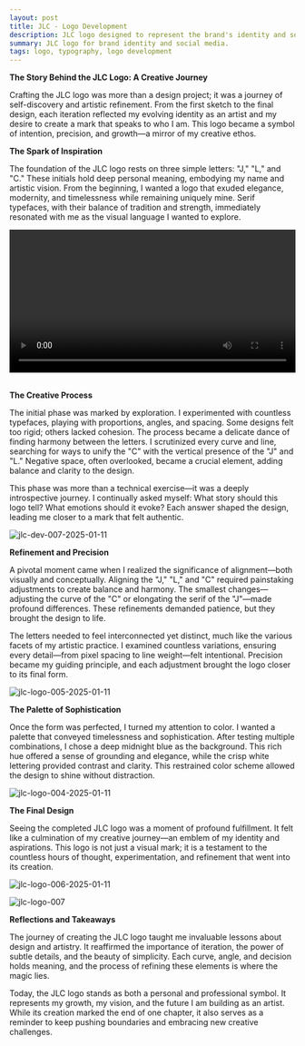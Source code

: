 ```yaml
---
layout: post
title: JLC - Logo Development
description: JLC logo designed to represent the brand's identity and social media presence.
summary: JLC logo for brand identity and social media.
tags: logo, typography, logo development
---
```


**The Story Behind the JLC Logo: A Creative Journey**

Crafting the JLC logo was more than a design project; it was a journey of self-discovery and artistic refinement. From the first sketch to the final design, each iteration reflected my evolving identity as an artist and my desire to create a mark that speaks to who I am. This logo became a symbol of intention, precision, and growth—a mirror of my creative ethos.

**The Spark of Inspiration**

The foundation of the JLC logo rests on three simple letters: "J," "L," and "C." These initials hold deep personal meaning, embodying my name and artistic vision. From the beginning, I wanted a logo that exuded elegance, modernity, and timelessness while remaining uniquely mine. Serif typefaces, with their balance of tradition and strength, immediately resonated with me as the visual language I wanted to explore.


<div style="max-width: 100%; height: auto; margin: auto;">
  <video controls style="width: 100%; height: auto;">
    <source src="/assets/videos/jlc-logo.mp4" type="video/mp4">
    Your browser does not support the video tag.
  </video>
</div>
<br>

**The Creative Process**

The initial phase was marked by exploration. I experimented with countless typefaces, playing with proportions, angles, and spacing. Some designs felt too rigid; others lacked cohesion. The process became a delicate dance of finding harmony between the letters. I scrutinized every curve and line, searching for ways to unify the "C" with the vertical presence of the "J" and "L." Negative space, often overlooked, became a crucial element, adding balance and clarity to the design.

This phase was more than a technical exercise—it was a deeply introspective journey. I continually asked myself: What story should this logo tell? What emotions should it evoke? Each answer shaped the design, leading me closer to a mark that felt authentic.

![jlc-dev-007-2025-01-11](/assets/img/jlc-dev-007-2025-01-11.png)

**Refinement and Precision**

A pivotal moment came when I realized the significance of alignment—both visually and conceptually. Aligning the "J," "L," and "C" required painstaking adjustments to create balance and harmony. The smallest changes—adjusting the curve of the "C" or elongating the serif of the "J"—made profound differences. These refinements demanded patience, but they brought the design to life.

The letters needed to feel interconnected yet distinct, much like the various facets of my artistic practice. I examined countless variations, ensuring every detail—from pixel spacing to line weight—felt intentional. Precision became my guiding principle, and each adjustment brought the logo closer to its final form.


![jlc-logo-005-2025-01-11](/assets/img/jlc-logo-005-2025-01-11.png)

**The Palette of Sophistication**

Once the form was perfected, I turned my attention to color. I wanted a palette that conveyed timelessness and sophistication. After testing multiple combinations, I chose a deep midnight blue as the background. This rich hue offered a sense of grounding and elegance, while the crisp white lettering provided contrast and clarity. This restrained color scheme allowed the design to shine without distraction.


![jlc-logo-004-2025-01-11](/assets/img/jlc-logo-004-2025-01-11.png)

**The Final Design**

Seeing the completed JLC logo was a moment of profound fulfillment. It felt like a culmination of my creative journey—an emblem of my identity and aspirations. This logo is not just a visual mark; it is a testament to the countless hours of thought, experimentation, and refinement that went into its creation.

![jlc-logo-006-2025-01-11](/assets/img/jlc-logo-006-2025-01-11.png)


![jlc-logo-007](/assets/img/jlc-logo-007.png)


**Reflections and Takeaways**

The journey of creating the JLC logo taught me invaluable lessons about design and artistry. It reaffirmed the importance of iteration, the power of subtle details, and the beauty of simplicity. Each curve, angle, and decision holds meaning, and the process of refining these elements is where the magic lies.

Today, the JLC logo stands as both a personal and professional symbol. It represents my growth, my vision, and the future I am building as an artist. While its creation marked the end of one chapter, it also serves as a reminder to keep pushing boundaries and embracing new creative challenges.